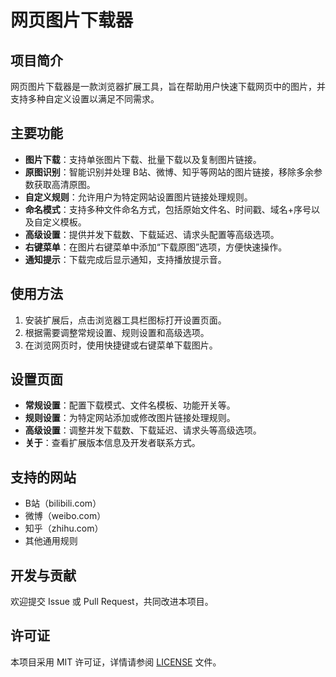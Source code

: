 # 网页图片下载器

## 项目简介
网页图片下载器是一款浏览器扩展工具，旨在帮助用户快速下载网页中的图片，并支持多种自定义设置以满足不同需求。

## 主要功能
- **图片下载**：支持单张图片下载、批量下载以及复制图片链接。
- **原图识别**：智能识别并处理 B站、微博、知乎等网站的图片链接，移除多余参数获取高清原图。
- **自定义规则**：允许用户为特定网站设置图片链接处理规则。
- **命名模式**：支持多种文件命名方式，包括原始文件名、时间戳、域名+序号以及自定义模板。
- **高级设置**：提供并发下载数、下载延迟、请求头配置等高级选项。
- **右键菜单**：在图片右键菜单中添加“下载原图”选项，方便快速操作。
- **通知提示**：下载完成后显示通知，支持播放提示音。

## 使用方法
1. 安装扩展后，点击浏览器工具栏图标打开设置页面。
2. 根据需要调整常规设置、规则设置和高级选项。
3. 在浏览网页时，使用快捷键或右键菜单下载图片。

## 设置页面
- **常规设置**：配置下载模式、文件名模板、功能开关等。
- **规则设置**：为特定网站添加或修改图片链接处理规则。
- **高级设置**：调整并发下载数、下载延迟、请求头等高级选项。
- **关于**：查看扩展版本信息及开发者联系方式。

## 支持的网站
- B站（bilibili.com）
- 微博（weibo.com）
- 知乎（zhihu.com）
- 其他通用规则

## 开发与贡献
欢迎提交 Issue 或 Pull Request，共同改进本项目。

## 许可证
本项目采用 MIT 许可证，详情请参阅 [LICENSE](LICENSE) 文件。